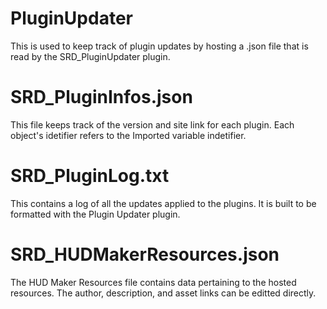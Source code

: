 # PluginUpdater
This is used to keep track of plugin updates by hosting a .json file that is read by the SRD_PluginUpdater plugin.

# SRD_PluginInfos.json
This file keeps track of the version and site link for each plugin.
Each object's idetifier refers to the Imported variable indetifier.

# SRD_PluginLog.txt
This contains a log of all the updates applied to the plugins.
It is built to be formatted with the Plugin Updater plugin.

# SRD_HUDMakerResources.json
The HUD Maker Resources file contains data pertaining to the hosted resources.
The author, description, and asset links can be editted directly.
